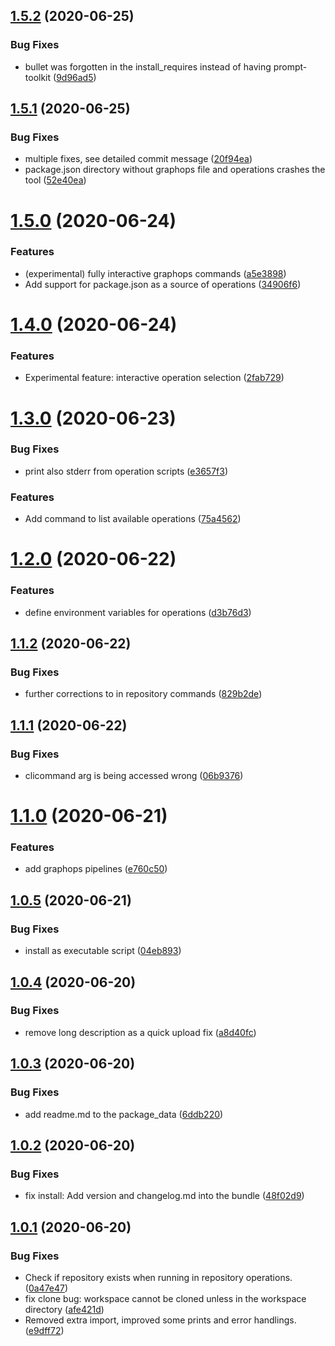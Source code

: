 ## [1.5.2](https://gitlab.com/blissfulreboot/python/git-workspace/compare/v1.5.1...v1.5.2) (2020-06-25)


### Bug Fixes

* bullet was forgotten in the install_requires instead of having prompt-toolkit ([9d96ad5](https://gitlab.com/blissfulreboot/python/git-workspace/commit/9d96ad56b9d4062f2cbfdb086417749ced4ac475))

## [1.5.1](https://gitlab.com/blissfulreboot/python/git-workspace/compare/v1.5.0...v1.5.1) (2020-06-25)


### Bug Fixes

* multiple fixes, see detailed commit message ([20f94ea](https://gitlab.com/blissfulreboot/python/git-workspace/commit/20f94ea206009814982cb57a0e33744f1de0453c))
* package.json directory without graphops file and operations crashes the tool ([52e40ea](https://gitlab.com/blissfulreboot/python/git-workspace/commit/52e40ea31b10c93611a5326df10dbdd7734fb0fa))

# [1.5.0](https://gitlab.com/blissfulreboot/python/git-workspace/compare/v1.4.0...v1.5.0) (2020-06-24)


### Features

* (experimental) fully interactive graphops commands ([a5e3898](https://gitlab.com/blissfulreboot/python/git-workspace/commit/a5e38987e52b7429338182fa1b11e83f479befc3))
* Add support for package.json as a source of operations ([34906f6](https://gitlab.com/blissfulreboot/python/git-workspace/commit/34906f6b59f8a9f0815613ceac79a68126596278))

# [1.4.0](https://gitlab.com/blissfulreboot/python/git-workspace/compare/v1.3.0...v1.4.0) (2020-06-24)


### Features

* Experimental feature: interactive operation selection ([2fab729](https://gitlab.com/blissfulreboot/python/git-workspace/commit/2fab729c3247e2e0b1c7b99dc9603c7eac98f96b))

# [1.3.0](https://gitlab.com/blissfulreboot/python/git-workspace/compare/v1.2.0...v1.3.0) (2020-06-23)


### Bug Fixes

* print also stderr from operation scripts ([e3657f3](https://gitlab.com/blissfulreboot/python/git-workspace/commit/e3657f366c7174ef8235e5bf82a805710ec4e4ce))


### Features

* Add command to list available operations ([75a4562](https://gitlab.com/blissfulreboot/python/git-workspace/commit/75a456227209892a537799b22ad37a014f1974ee))

# [1.2.0](https://gitlab.com/blissfulreboot/python/git-workspace/compare/v1.1.2...v1.2.0) (2020-06-22)


### Features

* define environment variables for operations ([d3b76d3](https://gitlab.com/blissfulreboot/python/git-workspace/commit/d3b76d3db9945f0b1f482669d5d6a8f57253b981))

## [1.1.2](https://gitlab.com/blissfulreboot/python/git-workspace/compare/v1.1.1...v1.1.2) (2020-06-22)


### Bug Fixes

* further corrections to in repository commands ([829b2de](https://gitlab.com/blissfulreboot/python/git-workspace/commit/829b2dea1e681c135d2d03da6bbc4c06b9d8b820))

## [1.1.1](https://gitlab.com/blissfulreboot/python/git-workspace/compare/v1.1.0...v1.1.1) (2020-06-22)


### Bug Fixes

* clicommand arg is being accessed wrong ([06b9376](https://gitlab.com/blissfulreboot/python/git-workspace/commit/06b937611aa8d3dbafb0a76bb4bce2614ab2d4db))

# [1.1.0](https://gitlab.com/blissfulreboot/python/git-workspace/compare/v1.0.5...v1.1.0) (2020-06-21)


### Features

* add graphops pipelines ([e760c50](https://gitlab.com/blissfulreboot/python/git-workspace/commit/e760c50e6aad54bdc17df99b15b27e41599c5eeb))

## [1.0.5](https://gitlab.com/blissfulreboot/python/git-workspace/compare/v1.0.4...v1.0.5) (2020-06-21)


### Bug Fixes

* install as executable script ([04eb893](https://gitlab.com/blissfulreboot/python/git-workspace/commit/04eb893fe5d7c407aadd36ac2a3593108d943375))

## [1.0.4](https://gitlab.com/blissfulreboot/python/git-workspace/compare/v1.0.3...v1.0.4) (2020-06-20)


### Bug Fixes

* remove long description as a quick upload fix ([a8d40fc](https://gitlab.com/blissfulreboot/python/git-workspace/commit/a8d40fc63e1889d74aad5149dfa1370032f6519e))

## [1.0.3](https://gitlab.com/blissfulreboot/python/git-workspace/compare/v1.0.2...v1.0.3) (2020-06-20)


### Bug Fixes

* add readme.md to the package_data ([6ddb220](https://gitlab.com/blissfulreboot/python/git-workspace/commit/6ddb2202a1fa25774afe3ef48ad59a1c8308c76e))

## [1.0.2](https://gitlab.com/blissfulreboot/python/git-workspace/compare/v1.0.1...v1.0.2) (2020-06-20)


### Bug Fixes

* fix install: Add version and changelog.md into the bundle ([48f02d9](https://gitlab.com/blissfulreboot/python/git-workspace/commit/48f02d972ef0dfd3001ffb7d64b14a9832451b39))

## [1.0.1](https://gitlab.com/blissfulreboot/python/git-workspace/compare/v1.0.0...v1.0.1) (2020-06-20)


### Bug Fixes

* Check if repository exists when running in repository operations. ([0a47e47](https://gitlab.com/blissfulreboot/python/git-workspace/commit/0a47e4775a00e6e412cb9e1aa644ad94fce33af6))
* fix clone bug: workspace cannot be cloned unless in the workspace directory ([afe421d](https://gitlab.com/blissfulreboot/python/git-workspace/commit/afe421ddbbd881fd0389a3e08d822e30836f3ad8))
* Removed extra import, improved some prints and error handlings. ([e9dff72](https://gitlab.com/blissfulreboot/python/git-workspace/commit/e9dff7265e077e940dfd4cf72351be52a19432a5))
